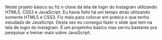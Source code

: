 Neste projeto básico eu fiz o clone da tela de login do Instagram utilizando HTML5, CSS3 e JavaScript. Eu havia feito há um tempo atrás utilizando somente HTML5 e CSS3. Fiz mais para colocar em prática o que tenho estudado de JavaScript. Desta vez eu consegui fazer o slide que tem na tela de login do Instagram. É um projetinho básico mas serviu bastante pra pesquisar e treinar mais sobre JavaScript.
